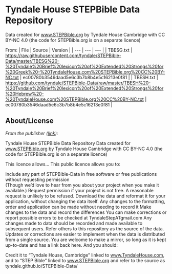 # Tyndale House STEPBible Data Repository

Data created for www.STEPBible.org by Tyndale House Cambridge with CC BY-NC 4.0
(the code for STEPBible.org is on a separate licence)

From:
| File | Source | Version |
| --- | --- | --- |
| TBESG.txt | https://raw.githubusercontent.com/tyndale/STEPBible-Data/master/TBESG%20-%20Tyndale%20Brief%20lexicon%20of%20Extended%20Strongs%20for%20Greek%20-%20TyndaleHouse.com%20STEPBible.org%20CC%20BY-NC.txt | ec00780b3546daad5e6c3b7b8b4e5c16213e0f81 |
| TBESH.txt | https://github.com/tyndale/STEPBible-Data/raw/master/TBESH%20-%20Tyndale%20Brief%20lexicon%20of%20Extended%20Strongs%20for%20Hebrew%20-%20TyndaleHouse.com%20STEPBible.org%20CC%20BY-NC.txt | ec00780b3546daad5e6c3b7b8b4e5c16213e0f81 |

## About/License

*From the publisher ([link](https://tyndale.github.io/STEPBible-Data/)):*

Tyndale House STEPBible Data Repository
Data created for www.STEPBible.org by Tyndale House Cambridge with CC BY-NC 4.0
(the code for STEPBible.org is on a separate licence)

This licence allows…
This public licence allows you to:

Include any part of STEPBible-Data in free software or free publications without requesting permission  
(Though we’d love to hear from you about your project when you make it available.)
Request permission if your project is not free. A reasonable request is unlikely to be refused.
Download the data and reformat it for your application, without changing the data itself.
Any changes to the formatting, order and application can be made without needing to record it
Make changes to the data and record the differences
You can make corrections or report possible errors to be checked at TyndaleStepATgmail.com Any changes made to data should be recorded and made available to subsequent users.
Refer others to this repository as the source of the data.
Updates or corrections are easier to implement when the data is distributed from a single source. You are welcome to make a mirror, so long as it is kept up-to-date and has a link back here.
And you should:

Credit it to “Tyndale House, Cambridge” linked to www.TyndaleHouse.com,
and to “STEP Bible” linked to www.STEPBible.org
and refer to the source as tyndale.github.io/STEPBible-Data/